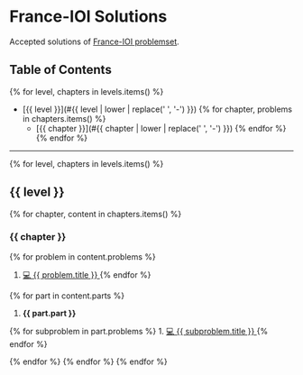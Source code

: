 # France-IOI Solutions

Accepted solutions of [France-IOI problemset](https://www.france-ioi.org/algo/chapters.php).

## Table of Contents

{% for level, chapters in levels.items() %}
- [{{ level }}](#{{ level | lower | replace(' ', '-') }})
{% for chapter, problems in chapters.items() %} 
    - [{{ chapter }}](#{{ chapter | lower | replace(' ', '-') }})
{% endfor %}
{% endfor %}

---

{% for level, chapters in levels.items() %}

## {{ level }}

{% for chapter, content in chapters.items() %}

### {{ chapter }}

{% for problem in content.problems %}
1. <a href="{{ level | replace(' ', '%20') }}/{{ chapter | replace(' ', '%20') }}/{{ problem.title | replace(' ', '%20') }}.{{ problem.extension }}"> 💻 {{ problem.title }} </a>
{% endfor %}

{% for part in content.parts %}

1. **{{ part.part }}**

{% for subproblem in part.problems %}
    1. <a href="{{ level | replace(' ', '%20') }}/{{ chapter | replace(' ', '%20') }}/{{ part.part | replace(' ', '%20') }}/{{ subproblem.title | replace(' ', '%20') }}.{{ subproblem.extension }}"> 💻 {{ subproblem.title }} </a>
{% endfor %}

{% endfor %}
{% endfor %}
{% endfor %}
